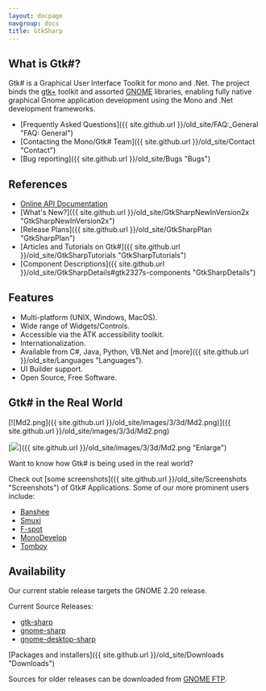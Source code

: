 ```yaml
---
layout: docpage
navgroup: docs
title: GtkSharp
---
```


What is Gtk\#?
--------------

Gtk\# is a Graphical User Interface Toolkit for mono and .Net. The project binds the [gtk+](http://www.gtk.org/) toolkit and assorted [GNOME](http://www.gnome.org/) libraries, enabling fully native graphical Gnome application development using the Mono and .Net development frameworks.

-   [Frequently Asked Questions]({{ site.github.url }}/old_site/FAQ:_General "FAQ: General")
-   [Contacting the Mono/Gtk\# Team]({{ site.github.url }}/old_site/Contact "Contact")
-   [Bug reporting]({{ site.github.url }}/old_site/Bugs "Bugs")

References
----------

-   [Online API Documentation](http://www.go-mono.com/docs/monodoc.ashx?link=root:/classlib-gnome)
-   [What's New?]({{ site.github.url }}/old_site/GtkSharpNewInVersion2x "GtkSharpNewInVersion2x")
-   [Release Plans]({{ site.github.url }}/old_site/GtkSharpPlan "GtkSharpPlan")
-   [Articles and Tutorials on Gtk\#]({{ site.github.url }}/old_site/GtkSharpTutorials "GtkSharpTutorials")
-   [Component Descriptions]({{ site.github.url }}/old_site/GtkSharpDetails#gtk2327s-components "GtkSharpDetails")

Features
--------

-   Multi-platform (UNIX, Windows, MacOS).
-   Wide range of Widgets/Controls.
-   Accessible via the ATK accessibility toolkit.
-   Internationalization.
-   Available from C\#, Java, Python, VB.Net and [more]({{ site.github.url }}/old_site/Languages "Languages").
-   UI Builder support.
-   Open Source, Free Software.

Gtk\# in the Real World
-----------------------

[![Md2.png]({{ site.github.url }}/old_site/images/3/3d/Md2.png)]({{ site.github.url }}/old_site/images/3/3d/Md2.png)

[![](/skins/common/images/magnify-clip.png)]({{ site.github.url }}/old_site/images/3/3d/Md2.png "Enlarge")

Want to know how Gtk\# is being used in the real world?

Check out [some screenshots]({{ site.github.url }}/old_site/Screenshots "Screenshots") of Gtk\# Applications. Some of our more prominent users include:

-   [Banshee](http://banshee-project.org/Main_Page)
-   [Smuxi](https://www.smuxi.org/)
-   [F-spot](http://f-spot.org/Main_Page)
-   [MonoDevelop](http://www.monodevelop.com/Main_Page)
-   [Tomboy](http://www.gnome.org/projects/tomboy)

Availability
------------

Our current stable release targets the GNOME 2.20 release.

Current Source Releases:

-   [gtk-sharp](http://ftp.gnome.org/pub/gnome/sources/gtk-sharp/2.12/gtk-sharp-2.12.10.tar.gz)
-   [gnome-sharp](http://ftp.gnome.org/pub/gnome/sources/gnome-sharp/2.24/gnome-sharp-2.24.1.tar.gz)
-   [gnome-desktop-sharp](http://ftp.gnome.org/pub/gnome/sources/gnome-desktop-sharp/2.24/gnome-desktop-sharp-2.24.0.tar.gz)

[Packages and installers]({{ site.github.url }}/old_site/Downloads "Downloads")

Sources for older releases can be downloaded from [GNOME FTP](http://ftp.gnome.org/pub/gnome/sources/gtk-sharp).

